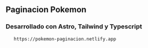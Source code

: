## Paginacion Pokemon

### Desarrollado con Astro, Tailwind y Typescript

```
   https://pokemon-paginacion.netlify.app
```